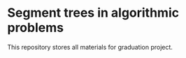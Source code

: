 # Segment trees in algorithmic problems

This repository stores all materials for graduation project.
